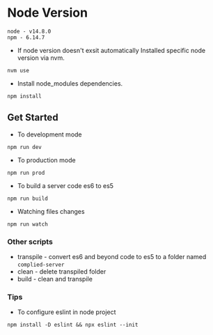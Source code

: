 # Node Version

```node
node - v14.8.0
npm - 6.14.7
```

- If node version doesn't exsit automatically Installed specific node version via nvm.

```shell
nvm use
```

- Install node_modules dependencies.

```shell
npm install
```

## Get Started

- To development mode

```shell
npm run dev
```

- To production mode

```shell
npm run prod
```

- To build a server code es6 to es5

```shell
npm run build
```

- Watching files changes

```shell
npm run watch
```

### Other scripts

- transpile - convert es6 and beyond code to es5 to a folder named `complied-server`
- clean - delete transpiled folder
- build - clean and transpile

### Tips

- To configure eslint in node project

```shell
npm install -D eslint && npx eslint --init
```
